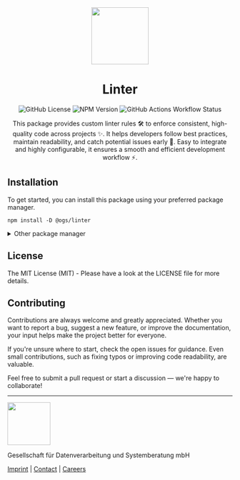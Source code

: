<div align="center">
  <a href="https://www.ogs.de/en/"><img src="https://www.ogs.de/fileadmin/templates/main/img/logo.png" width="128" /></a>
  <h1>Linter</h1>

  ![GitHub License](https://img.shields.io/github/license/OGS-GmbH/linter)
  ![NPM Version](https://img.shields.io/npm/v/%40ogs%2Flinter)
  ![GitHub Actions Workflow Status](https://img.shields.io/github/actions/workflow/status/OGS-GmbH/linter/deploy)

  <p>This package provides custom linter rules 🛠️ to enforce consistent, high-quality code across projects ✨. It helps developers follow best practices, maintain readability, and catch potential issues early 🚀. Easy to integrate and highly configurable, it ensures a smooth and efficient development workflow ⚡.</p>
</div>

## Installation
To get started, you can install this package using your preferred package manager.
````shell
npm install -D @ogs/linter
````

<details>
<summary>Other package manager</summary>
<br />

````shell
yarn add -D @ogs/linter
````

````shell
pnpm install -D @ogs/linter
````

</details>

## License
The MIT License (MIT) - Please have a look at the LICENSE file for more details.

## Contributing
Contributions are always welcome and greatly appreciated. Whether you want to report a bug, suggest a new feature, or improve the documentation, your input helps make the project better for everyone.

If you're unsure where to start, check the open issues for guidance. Even small contributions, such as fixing typos or improving code readability, are valuable.

Feel free to submit a pull request or start a discussion — we're happy to collaborate!

<hr />
<a href="https://www.ogs.de/en/"><img src="https://www.ogs.de/fileadmin/templates/main/img/logo.png" width="96" /></a>
<p>Gesellschaft für Datenverarbeitung und Systemberatung mbH</p>
<a href="https://www.ogs.de/en/imprint/">Imprint</a> | <a href="https://www.ogs.de/en/contact/">Contact</a> | <a href="https://www.ogs.de/en/about-ogs/#Careers">Careers</a>
